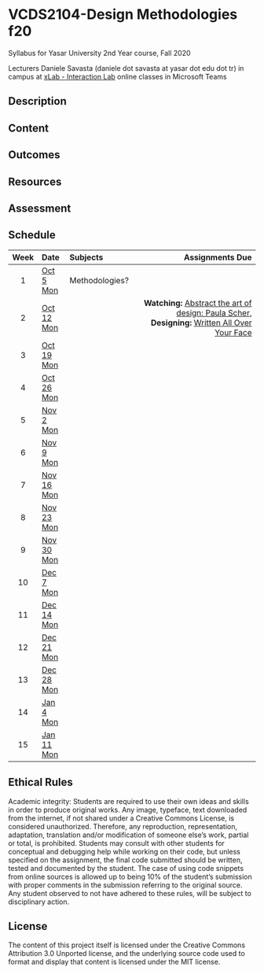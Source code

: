 # VCDS2104-Design Methodologies f20
Syllabus for Yasar University 2nd Year course, Fall 2020

Lecturers
Daniele Savasta (daniele dot savasta at yasar dot edu dot tr)
in campus at [xLab - Interaction Lab](http://xlab.yasar.edu.tr)
online classes in Microsoft Teams

## Description

## Content

## Outcomes

## Resources

## Assessment

## Schedule

| Week | Date | Subjects | Assignments Due |
|:---:|:-------------|:-------------| -----:|
| 1 | [Oct 5<br>Mon]() | Methodologies? | |
| 2 | [Oct 12<br>Mon]() |  | **Watching:** [Abstract the art of design: Paula Scher](https://www.youtube.com/watch?v=LCfBYE97rFk), **Designing:** [Written All Over Your Face](ex/writtenAllOverYourFace.md) |
| 3 | [Oct 19<br>Mon]() |  | |
| 4 | [Oct 26<br>Mon]() |  | |
| 5 | [Nov 2<br>Mon]() |  | |
| 6 | [Nov 9<br>Mon]() |  | |
| 7 | [Nov 16<br>Mon]() |  | |
| 8 | [Nov 23<br>Mon]() |  | |
| 9 | [Nov 30<br>Mon]() |  | |
| 10 | [Dec 7<br>Mon]() |  | |
| 11 | [Dec 14<br>Mon]() |  | |
| 12 | [Dec 21<br>Mon]() |  | |
| 13 | [Dec 28<br>Mon]() |  | |
| 14 | [Jan 4<br>Mon]() |  | |
| 15 | [Jan 11<br>Mon]() |  | |

## Ethical Rules
Academic integrity: Students are required to use their own ideas and skills in order to produce original works. Any image, typeface, text downloaded from the internet, if not shared under a Creative Commons License, is considered unauthorized. Therefore, any reproduction, representation, adaptation, translation and/or modification of someone else’s work, partial or total, is prohibited. Students may consult with other students for conceptual and debugging help while working on their code, but unless specified on the assignment, the final code submitted should be written, tested and documented by the student. The case of using code snippets from online sources is allowed up to being 10% of the student’s submission with proper comments in the submission referring to the original source. Any student observed to not have adhered to these rules, will be subject to disciplinary action.

## License
The content of this project itself is licensed under the Creative Commons Attribution 3.0 Unported license, and the underlying source code used to format and display that content is licensed under the MIT license.
